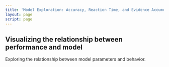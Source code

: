 ```yaml
---
title: 'Model Exploration: Accuracy, Reaction Time, and Evidence Accumulation'
layout: page
script: page
---
```


## Visualizing the relationship between performance and model

Exploring the relationship between model parameters and behavior.

<ddm-example-interactive>
  <ddm-parameters resample></ddm-parameters>
  <ddm-model interactive measures means sds></ddm-model>
</ddm-example-interactive>
